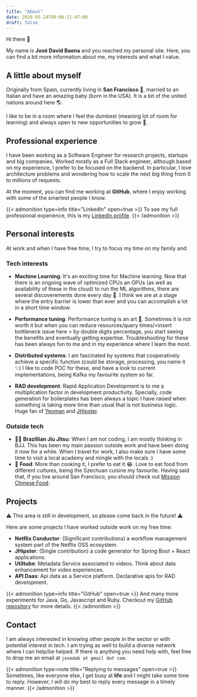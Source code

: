 ```yaml
---
title: "About"
date: 2020-05-24T09:06:21-07:00
draft: false
---
```


Hi there :wave:

My name is **José David Baena** and you reached my personal site.
Here, you can find a bit more information about me, my interests and what I value.

## A little about myself
Originally from Spain, currently living in **San Francisco** :bridge_at_night:, married to an Italian and have an amazing baby (born in the USA). It is a bit of the united nations around here :earth_americas:.

I like to be in a room where I feel the dumbest (meaning lot of room for learning) and always open to new opportunities to grow :muscle:. 


## Professional experience
I have been working as a Software Engineer for research projects, startups and big companies. Worked mostly as a Full Stack engineer, although based on my experience, I prefer to be focused on the backend. In particular, I love architecture problems and wondering how to scale the next big thing from 0 to millions of requests.

At the moment, you can find me working at **GitHub**, where I enjoy working with some of the smartest people I know.

{{< admonition type=info title="LinkedIn" open=true >}}
To see my full professional experience, this is my [LinkedIn profile](https://www.linkedin.com/in/josedavidbaena/).
{{< /admonition >}}


## Personal interests
At work and when I have free time, I try to focus my time on my family and:
### Tech interests
- **Machine Learning**: It's an exciting time for Machine learning. Now that there is an ongoing wave of optimized CPUs an GPUs (as well as availability of these in the cloud) to run the ML algorithms, there are several discoverements done every day :tada:. I think we are at a stage where the entry barrier is lower than ever and you can accomplish a lot in a short time window.

- **Performance tuning**: Performance tuning is an art :art:. Sometimes it is not worth it but when you can reduce resources/query times/&lt;insert bottleneck issue here &gt; by double digits percentage, you start seeing the benefits and eventually getting expertise. Troubleshooting for these has been always fun to me and in my experience where I learn the most.

- **Distributed systems**: I am fascinated by systems that cooperatively achieve a specific function (could be storage, processing, you name it :sparkles:)
I like to code POC for these, and have a look to current implementations, being Kafka my favourite system so far.

- **RAD development**: Rapid Application Development is to me a multiplication factor in development productivity. Specially, code generation for boilerplates has been always a topic I have raised when something is taking more time than usual that is not business logic. Huge fan of [Yeoman](https://yeoman.io/) and [JHipster](https://www.jhipster.tech/).

### Outside tech
- :men_wrestling: **Brazillian Jiu Jitsu**: When I am not coding, I am mostly thinking in BJJ. This has been my main passion outside work and have been doing it now for a while. When I travel for work, I also make sure I have some time to visit a local academy and mingle with the locals :)
- :hamburger: **Food**: More than cooking it, I prefer to eat it :joy:. Love to eat food from different cultures, being the Szechuan cuisine my favourite. Having said that, if you live around San Francisco, you should check out [Mission Chinese Food](https://www.missionchinesefood.com/san-francisco).


## Projects
:warning: This area is still in development, so please come back in the future! :warning:

Here are some projects I have worked outside work on my free time:
- **Netflix Conductor**: (Significant contributions) a workflow management system part of the Netflix OSS ecosystem.
- **JHipster**: (Single contribution) a code generator for Spring Boot + React applications.
- **Utiltube**: Metadata Service associated to videos. Think about data enhancement for video experiences.
- **API Daas**: Api data as a Service platform. Declarative apis for RAD development.

{{< admonition type=info title="GitHub" open=true >}}
And many more experiments for Java, Go, Javascript and Ruby. Checkout my [GitHub repository](https://github.com/josedab) for more details.
{{< /admonition >}}

## Contact
I am always interested in knowing other people in the sector or with potential interest in tech. I am trying as well to build a diverse network where I can help/be helped. If there is anything you need help with, feel free to drop me an email at `josedab at gmail dot com`.

{{< admonition type=note title="Replying to messages" open=true >}}
Sometimes, like everyone else, I get busy at **life** and I might take some time to reply. However, I will do my best to reply every message in a timely manner.
{{< /admonition >}}
